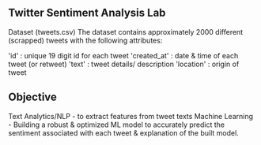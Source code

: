 ## Twitter Sentiment Analysis Lab
Dataset (tweets.csv)
The dataset contains approximately 2000 different (scrapped) tweets with the following attributes:

'id' : unique 19 digit id for each tweet
'created_at' : date & time of each tweet (or retweet)
'text' : tweet details/ description
'location' : origin of tweet

## Objective
Text Analytics/NLP - to extract features from tweet texts
Machine Learning - Building a robust & optimized ML model to accurately predict the sentiment associated with each tweet & explanation of the built model.

